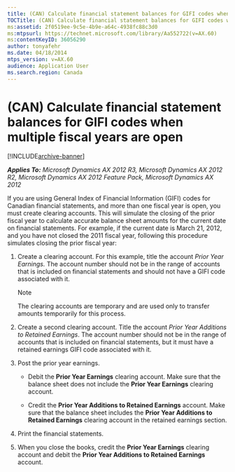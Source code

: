 ```yaml
---
title: (CAN) Calculate financial statement balances for GIFI codes when multiple fiscal years are open
TOCTitle: (CAN) Calculate financial statement balances for GIFI codes when multiple fiscal years are open
ms:assetid: 2f0519ee-9c5e-4b9e-a64c-4938fc88c3d0
ms:mtpsurl: https://technet.microsoft.com/library/Aa552722(v=AX.60)
ms:contentKeyID: 36056290
author: tonyafehr
ms.date: 04/18/2014
mtps_version: v=AX.60
audience: Application User
ms.search.region: Canada
---
```


# (CAN) Calculate financial statement balances for GIFI codes when multiple fiscal years are open 


[!INCLUDE[archive-banner](includes/archive-banner.md)]


_**Applies To:** Microsoft Dynamics AX 2012 R3, Microsoft Dynamics AX 2012 R2, Microsoft Dynamics AX 2012 Feature Pack, Microsoft Dynamics AX 2012_

If you are using General Index of Financial Information (GIFI) codes for Canadian financial statements, and more than one fiscal year is open, you must create clearing accounts. This will simulate the closing of the prior fiscal year to calculate accurate balance sheet amounts for the current date on financial statements. For example, if the current date is March 21, 2012, and you have not closed the 2011 fiscal year, following this procedure simulates closing the prior fiscal year:

1.  Create a clearing account. For this example, title the account *Prior Year Earnings.* The account number should not be in the range of accounts that is included on financial statements and should not have a GIFI code associated with it.
    

    > [!NOTE]
    > <P>The clearing accounts are temporary and are used only to transfer amounts temporarily for this process.</P>



2.  Create a second clearing account. Title the account *Prior Year Additions to Retained Earnings*. The account number should not be in the range of accounts that is included on financial statements, but it must have a retained earnings GIFI code associated with it.

3.  Post the prior year earnings.
    
      - Debit the **Prior Year Earnings** clearing account. Make sure that the balance sheet does not include the **Prior Year Earnings** clearing account.
    
      - Credit the **Prior Year Additions to Retained Earnings** account. Make sure that the balance sheet includes the **Prior Year Additions to Retained Earnings** clearing account in the retained earnings section.

4.  Print the financial statements.

5.  When you close the books, credit the **Prior Year Earnings** clearing account and debit the **Prior Year Additions to Retained Earnings** account.

  


